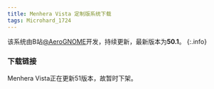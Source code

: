 ```yaml
---
title: Menhera Vista 定制版系统下载
tags: Microhard_1724
---
```


该系统由B站[@AeroGNOME](https://space.bilibili.com/515586861)开发，持续更新，最新版本为**50.1**。
{:.info}

### 下载链接
               
Menhera Vista正在更新51版本，故暂时下架。
